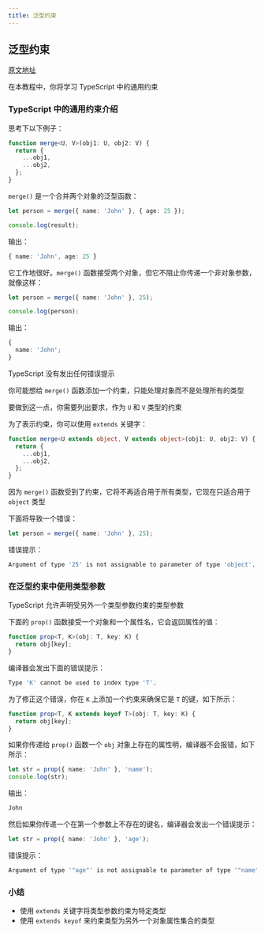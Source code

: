 ```yaml
---
title: 泛型约束
---
```


## 泛型约束

[原文地址](https://www.typescripttutorial.net/typescript-tutorial/typescript-generic-constraints/)

在本教程中，你将学习 TypeScript 中的通用约束

### TypeScript 中的通用约束介绍

思考下以下例子：

```ts
function merge<U, V>(obj1: U, obj2: V) {
  return {
    ...obj1,
    ...obj2,
  };
}
```

`merge()` 是一个合并两个对象的泛型函数：

```ts
let person = merge({ name: 'John' }, { age: 25 });

console.log(result);
```

输出：

```ts
{ name: 'John', age: 25 }
```

它工作地很好。`merge()` 函数接受两个对象，但它不阻止你传递一个非对象参数，就像这样：

```ts
let person = merge({ name: 'John' }, 25);

console.log(person);
```

输出：

```ts
{
  name: 'John';
}
```

TypeScript 没有发出任何错误提示

你可能想给 `merge()` 函数添加一个约束，只能处理对象而不是处理所有的类型

要做到这一点，你需要列出要求，作为 `U` 和 `V` 类型的约束

为了表示约束，你可以使用 `extends` 关键字：

```ts
function merge<U extends object, V extends object>(obj1: U, obj2: V) {
  return {
    ...obj1,
    ...obj2,
  };
}
```

因为 `merge()` 函数受到了约束，它将不再适合用于所有类型，它现在只适合用于 `object` 类型

下面将导致一个错误：

```ts
let person = merge({ name: 'John' }, 25);
```

错误提示：

```sh
Argument of type '25' is not assignable to parameter of type 'object'.
```

### 在泛型约束中使用类型参数

TypeScript 允许声明受另外一个类型参数约束的类型参数

下面的 `prop()` 函数接受一个对象和一个属性名，它会返回属性的值：

```ts
function prop<T, K>(obj: T, key: K) {
  return obj[key];
}
```

编译器会发出下面的错误提示：

```sh
Type 'K' cannot be used to index type 'T'.
```

为了修正这个错误，你在 `K` 上添加一个约束来确保它是 `T` 的键，如下所示：

```ts
function prop<T, K extends keyof T>(obj: T, key: K) {
  return obj[key];
}
```

如果你传递给 `prop()` 函数一个 `obj` 对象上存在的属性明，编译器不会报错，如下所示：

```ts
let str = prop({ name: 'John' }, 'name');
console.log(str);
```

输出：

```sh
John
```

然后如果你传递一个在第一个参数上不存在的键名，编译器会发出一个错误提示：

```ts
let str = prop({ name: 'John' }, 'age');
```

错误提示：

```sh
Argument of type '"age"' is not assignable to parameter of type '"name"'.
```

### 小结

- 使用 `extends` 关键字将类型参数约束为特定类型
- 使用 `extends keyof` 来约束类型为另外一个对象属性集合的类型
